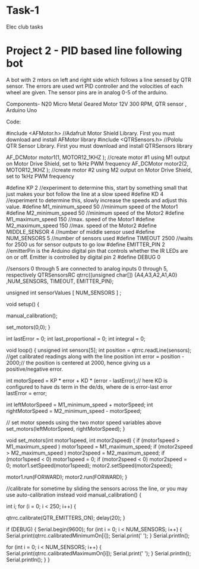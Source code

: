 # Task-1
Elec club tasks


# Project 2 - PID based line following bot 

A bot with 2 mtors on left and right side which follows a line sensed by QTR sensor. The errors are used wrt PID controller and the volocities of each wheel are given. The sensor pins are in analog 0-5 of the arduino.

	
Components- N20 Micro Metal Geared Motor 12V 300 RPM, QTR sensor , Arduino Uno

Code:

#include <AFMotor.h>    //Adafruit Motor Shield Library. First you must download and install AFMotor library
#include <QTRSensors.h> //Pololu QTR Sensor Library. First you must download and install QTRSensors library
  
AF_DCMotor motor1(1, MOTOR12_1KHZ ); //create motor #1 using M1 output on Motor Drive Shield, set to 1kHz PWM frequency
AF_DCMotor motor2(2, MOTOR12_1KHZ ); //create motor #2 using M2 output on Motor Drive Shield, set to 1kHz PWM frequency


#define KP 2 //experiment to determine this, start by something small that just makes your bot follow the line at a slow speed
#define KD 4 //experiment to determine this, slowly increase the speeds and adjust this value.
#define M1_minimum_speed 50  //minimum speed of the Motor1
#define M2_minimum_speed 50  //minimum speed of the Motor2
#define M1_maximum_speed 150 //max. speed of the Motor1
#define M2_maximum_speed 150 //max. speed of the Motor2
#define MIDDLE_SENSOR 4       //number of middle sensor used
#define NUM_SENSORS 5         //number of sensors used
#define TIMEOUT 2500          //waits for 2500 us for sensor outputs to go low
#define EMITTER_PIN 2         //emitterPin is the Arduino digital pin that controls whether the IR LEDs are on or off. Emitter is controlled by digital pin 2
#define DEBUG 0

//sensors 0 through 5 are connected to analog inputs 0 through 5, respectively
QTRSensorsRC qtrrc((unsigned char[]) {A4,A3,A2,A1,A0} ,NUM_SENSORS, TIMEOUT, EMITTER_PIN);
  
unsigned int sensorValues [ NUM_SENSORS ] ;
  
void setup()
{

manual_calibration();

set_motors(0,0);
}
  
int lastError = 0;
int last_proportional = 0;
int integral = 0;
  
void loop()
{
unsigned int sensors[5];
int position = qtrrc.readLine(sensors); //get calibrated readings along with the line position
int error = position - 2000;// the position is centered at 2000, hence giving us a positive/negative error.

  
int motorSpeed = KP * error + KD * (error - lastError);// here KD is configured to have ds term in the de/ds, where de is error-last error
lastError = error;
  
int leftMotorSpeed = M1_minimum_speed + motorSpeed;
int rightMotorSpeed = M2_minimum_speed - motorSpeed;
  
// set motor speeds using the two motor speed variables above
set_motors(leftMotorSpeed, rightMotorSpeed);
}
  
void set_motors(int motor1speed, int motor2speed)
{
if (motor1speed > M1_maximum_speed ) motor1speed = M1_maximum_speed;
if (motor2speed > M2_maximum_speed ) motor2speed = M2_maximum_speed;
if (motor1speed < 0) motor1speed = 0; 
if (motor2speed < 0) motor2speed = 0; 
motor1.setSpeed(motor1speed); 
motor2.setSpeed(motor2speed);

motor1.run(FORWARD); 
motor2.run(FORWARD);
}

//calibrate for sometime by sliding the sensors across the line, or you may use auto-calibration instead
void manual_calibration() {
  
int i;
for (i = 0; i < 250; i++)
{
 
qtrrc.calibrate(QTR_EMITTERS_ON);
delay(20);
}
  
if (DEBUG) {
Serial.begin(9600);
for (int i = 0; i < NUM_SENSORS; i++)
{
Serial.print(qtrrc.calibratedMinimumOn[i]);
Serial.print(' ');
}
Serial.println();
  
for (int i = 0; i < NUM_SENSORS; i++)
{
Serial.print(qtrrc.calibratedMaximumOn[i]);
Serial.print(' ');
}
Serial.println();
Serial.println();
}
}
